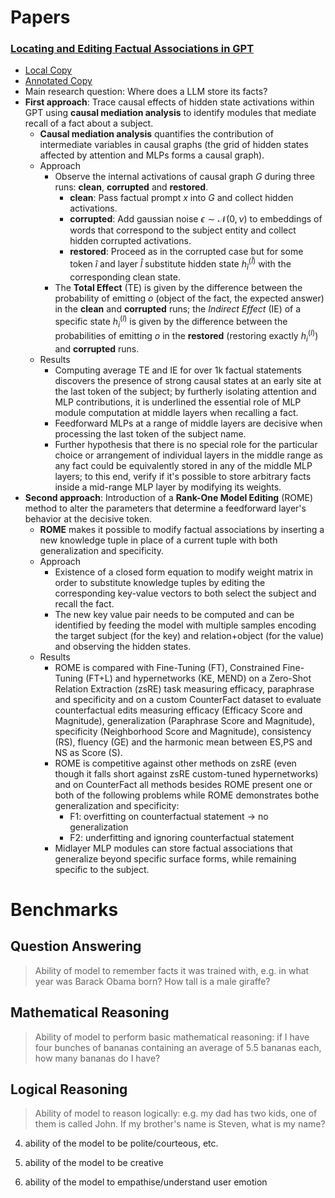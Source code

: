 # Papers

### [Locating and Editing Factual Associations in GPT](https://arxiv.org/abs/2202.05262)
- [Local Copy](PDFs/locating_and_editing_factual_associations_in_gpt.pdf)
- [Annotated Copy](PDFs/Annotated/locating_and_editing_factual_associations_in_gpt_annotated.pdf)
- Main research question: Where does a LLM store its facts?
- **First approach**: Trace causal effects of hidden state activations within GPT using **causal mediation analysis** to identify modules that mediate recall of a fact about a subject.
    - **Causal mediation analysis** quantifies the contribution of intermediate variables in causal graphs (the grid of hidden states affected by attention and MLPs forms a causal graph).
    - Approach
        - Observe the internal activations of causal graph $G$ during three runs: **clean**, **corrupted** and **restored**.
            - **clean**: Pass factual prompt $x$ into $G$ and collect hidden activations.
            - **corrupted**: Add gaussian noise $\epsilon \sim \mathcal{N}(0, \nu)$ to embeddings of words that correspond to the subject entity and collect hidden corrupted activations.
            - **restored**: Proceed as in the corrupted case but for some token $\hat i$ and layer $\hat l$ substitute hidden state $h_{\hat i}^{(\hat l)}$ with the corresponding clean state.
        - The **Total Effect** (TE) is given by the difference between the probability of emitting $o$ (object of the fact, the expected answer) in the **clean** and **corrupted** runs; the *Indirect Effect* (IE) of a specific state $h_i^{(l)}$ is given by the difference between the probabilities of emitting $o$ in the **restored** (restoring exactly $h_i^{(l)}$) and **corrupted** runs.
    - Results
        - Computing average TE and IE for over 1k factual statements discovers the presence of strong causal states at an early site at the last token of the subject; by furtherly isolating attention and MLP contributions, it is underlined the essential role of MLP module computation at middle layers when recalling a fact.
        - Feedforward MLPs at a range of middle layers are decisive when processing the last token of the subject name.
        - Further hypothesis that there is no special role for the particular choice or arrangement of individual layers in the middle range as any fact could be equivalently stored in any of the middle MLP layers; to this end, verify if it's possible to store arbitrary facts inside a mid-range MLP layer by modifying its weights.
- **Second approach**: Introduction of a **Rank-One Model Editing** (ROME) method to alter the parameters that determine a feedforward layer's behavior at the decisive token.
    - **ROME** makes it possible to modify factual associations by inserting a new knowledge tuple in place of a current tuple with both generalization and specificity.
    - Approach
        - Existence of a closed form equation to modify weight matrix in order to substitute knowledge tuples by editing the corresponding key-value vectors to both select the subject and recall the fact.
        - The new key value pair needs to be computed and can be identified by feeding the model with multiple samples encoding the target subject (for the key) and relation+object (for the value) and observing the hidden states.
    - Results
        - ROME is compared with Fine-Tuning (FT), Constrained Fine-Tuning (FT+L) and hypernetworks (KE, MEND) on a Zero-Shot Relation Extraction (zsRE) task measuring efficacy, paraphrase and specificity and on a custom CounterFact dataset to evaluate counterfactual edits measuring efficacy (Efficacy Score and Magnitude), generalization (Paraphrase Score and Magnitude), specificity (Neighborhood Score and Magnitude), consistency (RS), fluency (GE) and the harmonic mean between ES,PS and NS as Score (S). 
        - ROME is competitive against other methods on zsRE (even though it falls short against zsRE custom-tuned hypernetworks) and on CounterFact all methods besides ROME present one or both of the following problems while ROME demonstrates bothe generalization and specificity:
            - F1: overfitting on counterfactual statement -> no generalization
            - F2: underfitting and ignoring counterfactual statement
        -  Midlayer MLP modules can store factual associations that generalize beyond specific surface forms, while remaining specific to the subject.


# Benchmarks


## Question Answering
> Ability of model to remember facts it was trained with, e.g. in what year was Barack Obama born? How tall is a male giraffe?

## Mathematical Reasoning
> Ability of model to perform basic mathematical reasoning: if I have four bunches of bananas containing an average of 5.5 bananas each, how many bananas do I have?

## Logical Reasoning
> Ability of model to reason logically: e.g. my dad has two kids, one of them is called John. If my brother's name is Steven, what is my name?

4) ability of the model to be polite/courteous, etc.

5) ability of the model to be creative

6) ability of the model to empathise/understand user emotion